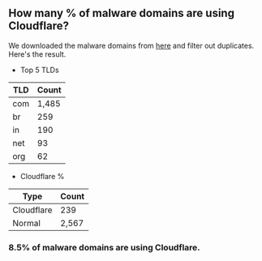 ## How many % of malware domains are using Cloudflare?


We downloaded the malware domains from [here](https://urlhaus.abuse.ch) and filter out duplicates.
Here's the result.


[//]: # (start replacement)


- Top 5 TLDs

| TLD | Count |
| --- | --- |
| com | 1,485 |
| br | 259 |
| in | 190 |
| net | 93 |
| org | 62 |


- Cloudflare %

| Type | Count |
| --- | --- |
| Cloudflare | 239 |
| Normal | 2,567 |


### 8.5% of malware domains are using Cloudflare.